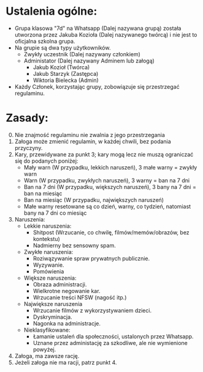 # Ustalenia ogólne:
 - Grupa klasowa "7d" na Whatsapp (Dalej nazywana grupą) została utworzona przez Jakuba Kozioła (Dalej nazywanego twórcą) i nie jest to oficjalna szkolna grupa.
 - Na grupie są dwa typy użytkowników.
    - Zwykły uczestnik (Dalej nazywany członkiem)
    - Administator (Dalej nazywany Adminem lub załogą)
      - Jakub Kozioł (Twórca)
      - Jakub Starzyk (Zastępca)
      - Wiktoria Bielecka (Admin)
 - Każdy Członek, korzystając grupy, zobowiązuje się przestrzegać regulaminu.

# Zasady:
0. Nie znajmość regulaminu nie zwalnia z jego przestrzegania
1. Załoga może zmienić regulamin, w każdej chwili, bez podania przyczyny.
2. Kary, przewidywane za punkt 3; kary mogą lecz nie muszą ograniczać się do podanych poniżej:
    - Mały warn (W przypadku, lekkich naruszeń), 3 małe warny = zwykły warn
    - Warn (W przypadku, zwykłych naruszeń), 3 warny = ban na 7 dni
    - Ban na 7 dni (W przypadku, większych naruszeń), 3 bany na 7 dni = ban na miesiąc
    - Ban na miesiąc (W przypadku, największych naruszeń)
    - Małe warny resetowane są co dzień, warny, co tydzień, natomiast bany na 7 dni co miesiąc
3. Naruszenia:
    - Lekkie naruszenia:
      - Shitpost (Wrzucanie, co chwilę, filmów/memów/obrazów, bez kontekstu)
      - Nadmierny bez sensowny spam.
    - Zwykłe naruszenia:
      - Roziwązywanie spraw prywatnych publicznie.
      - Wyzywanie.
      - Pomówienia
    - Większe naruszenia:
      - Obraza administracji.
      - Wielkrotne negowanie kar.
      - Wrzucanie treści NFSW (nagość itp.)
    - Największe naruszenia
      - Wrzucanie filmów z wykorzystywaniem dzieci.
      - Dyskryminacja.
      - Nagonka na administracje.
    - Nieklasyfikowane:
      - Łamanie ustaleń dla społeczności, ustalonych przez Whatsapp.
      - Uznane przez administację za szkodliwe, ale nie wymienione powyżej.
4. Załoga, ma zawsze rację.
5. Jeżeli załoga nie ma racji, patrz punkt 4.
